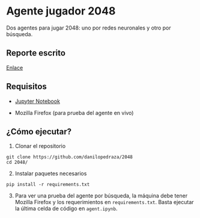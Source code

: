 # Agente jugador 2048

Dos agentes para jugar 2048: uno por redes neuronales y otro por búsqueda.

## Reporte escrito

[Enlace](https://drive.google.com/file/d/1DpzeHh1ZppcuF1cikAvicy4wOL5b7JQf/view?usp=sharing&authuser=1)

## Requisitos

- [Jupyter Notebook](https://jupyter.org/install)

- Mozilla Firefox (para prueba del agente en vivo)

## ¿Cómo ejecutar?

1. Clonar el repositorio
```
git clone https://github.com/danilopedraza/2048
cd 2048/
```
2. Instalar paquetes necesarios
```
pip install -r requirements.txt
```
3. Para ver una prueba del agente por búsqueda, la máquina debe tener Mozilla Firefox y los requerimientos en `requirements.txt`.
Basta ejecutar la última celda de código en `agent.ipynb`.
